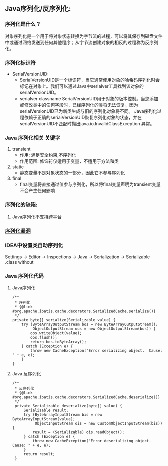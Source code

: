 ## Java序列化/反序列化:
### 序列化是什么？
对象序列化是一个用于将对象状态转换为字节流的过程，可以将其保存到磁盘文件中或通过网络发送到任何其他程序；从字节流创建对象的相反的过程称为反序列化。
### 序列化标识符
- SerialVersionUID:
   - SerialVersionUID是一个标识符，当它通常使用对象的哈希码序列化时会标记在对象上。我们可以通过Java中serialver工具找到该对象的serialVersionUID。
   - serialver classname
    SerialVersionUID用于对象的版本控制。当您添加或修改类中的任何字段时，已经序列化的类将无法恢复，因为serialVersionUID已为新类生成与旧的序列化对象将不同。
    Java序列化过程依赖于正确的serialVersionUID恢复序列化对象的状态，并在serialVersionUID不匹配时抛出java.io.InvalidClassException 异常。

### Java 序列化相关 关键字
1. transient
    - 作用: 满足安全约束,不序列化
    - 作用范围: 修饰符仅适用于变量，不适用于方法和类
2. static
   - 静态变量不是对象状态的一部分，因此它不参与序列化
3. final
    - final变量将直接通过值参与序列化，所以将final变量声明为transient变量不会产生任何影响

### 序列化的缺陷: 
1. Java序列化不支持跨平台

### [序列化漏洞](https://www.freebuf.com/vuls/170344.html)

### IDEA中设置类自动序列化
Settings -> Editor -> Inspections -> Java -> Serialization -> Serializable .class without 

### Java 序列化代码
1. Java序列化
    ```
    /**
     * 序列化
     * {@link #org.apache.ibatis.cache.decorators.SerializedCache.serialize()}
     */
    private byte[] serialize(Serializable value) {
        try (ByteArrayOutputStream bos = new ByteArrayOutputStream();
             ObjectOutputStream oos = new ObjectOutputStream(bos)) {
            oos.writeObject(value);
            oos.flush();
            return bos.toByteArray();
        } catch (Exception e) {
            throw new CacheException("Error serializing object.  Cause: " + e, e);
        }
    }
    ```
2. Java 反序列化
    ```
    /**
     * 反序列化
     * {@link #org.apache.ibatis.cache.decorators.SerializedCache.deserialize()}
     */
     private Serializable deserialize(byte[] value) {
         Serializable result;
         try (ByteArrayInputStream bis = new ByteArrayInputStream(value);
              ObjectInputStream ois = new CustomObjectInputStream(bis)) {
             result = (Serializable) ois.readObject();
         } catch (Exception e) {
             throw new CacheException("Error deserializing object.  Cause: " + e, e);
         }
         return result;
     }
    
    ```